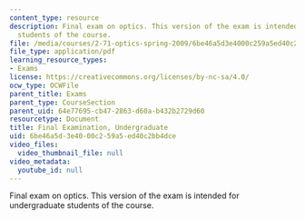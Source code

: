 ```yaml
---
content_type: resource
description: Final exam on optics. This version of the exam is intended for undergraduate
  students of the course.
file: /media/courses/2-71-optics-spring-2009/6be46a5d3e4000c259a5ed40c2bb4dce_MIT2_71S09_ufinal.pdf
file_type: application/pdf
learning_resource_types:
- Exams
license: https://creativecommons.org/licenses/by-nc-sa/4.0/
ocw_type: OCWFile
parent_title: Exams
parent_type: CourseSection
parent_uid: 64e77695-cb47-2863-d60a-b432b2729d60
resourcetype: Document
title: Final Examination, Undergraduate
uid: 6be46a5d-3e40-00c2-59a5-ed40c2bb4dce
video_files:
  video_thumbnail_file: null
video_metadata:
  youtube_id: null
---
```

Final exam on optics. This version of the exam is intended for undergraduate students of the course.